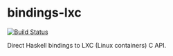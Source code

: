 bindings-lxc
============

[![Build Status](https://travis-ci.org/fizruk/bindings-lxc.svg?branch=master)](https://travis-ci.org/fizruk/bindings-lxc)

Direct Haskell bindings to LXC (Linux containers) C API.
